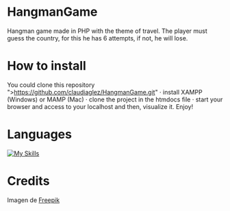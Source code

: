 # HangmanGame
Hangman game made in PHP with the theme of travel.
The player must guess the country, for this he has 6 attempts, if not, he will lose.

# How to install

You could clone this repository
">https://github.com/claudiaglez/HangmanGame.git"
· install XAMPP (Windows) or MAMP (Mac) 
· clone the project in the htmdocs file
· start your browser and access to your localhost 
and then, visualize it. Enjoy!

# Languages

[![My Skills](https://skillicons.dev/icons?i=html,css,php)](https://skillicons.dev)

# Credits

Imagen de <a href="https://www.freepik.es/foto-gratis/barcos-nutshell-lupa-mapas_2135447.htm#query=mapa&position=4&from_view=search&track=sph&uuid=4c2ca733-af31-43f5-abf1-70c3a625905c">Freepik</a>

